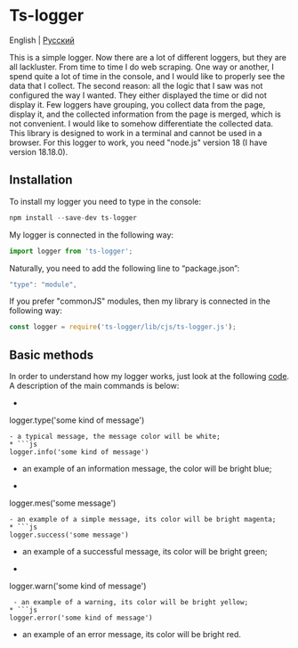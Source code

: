 # Ts-logger

English | [Русский](./README.ru.md) 

This is a simple logger. Now there are a lot of different loggers, but they are all lackluster. From time to time I do web scraping. One way or another, I spend quite a lot of time in the console, and I would like to properly see the data that I collect. The second reason: all the logic that I saw was not configured the way I wanted. They either displayed the time or did not display it. Few loggers have grouping, you collect data from the page, display it, and the collected information from the page is merged, which is not convenient. I would like to somehow differentiate the collected data. This library is designed to work in a terminal and cannot be used in a browser. For this logger to work, you need "node.js" version 18 (I have version 18.18.0).

## Installation

To install my logger you need to type in the console:

```js
npm install --save-dev ts-logger
```

My logger is connected in the following way:

```js
import logger from 'ts-logger';
```

Naturally, you need to add the following line to “package.json”:

```js
"type": "module",
```

If you prefer "commonJS" modules, then my library is connected in the following way:

```js
const logger = require('ts-logger/lib/cjs/ts-logger.js');
```

## Basic methods

In order to understand how my logger works, just look at the following [code](https://github.com/maksimkaJCHK/ts-logger/tree/main/examples/rus). A description of the main commands is below:

* ```js
logger.type('some kind of message')
```
- a typical message, the message color will be white;
* ```js
logger.info('some kind of message')
```
- an example of an information message, the color will be bright blue;
* ```js
logger.mes('some message')
```
- an example of a simple message, its color will be bright magenta;
* ```js
logger.success('some message')
```
 - an example of a successful message, its color will be bright green;
* ```js
logger.warn('some kind of message')
```
 - an example of a warning, its color will be bright yellow;
* ```js
logger.error('some kind of message')
```
 - an example of an error message, its color will be bright red.